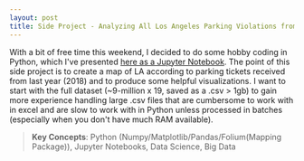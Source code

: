 ```yaml
---
layout: post
title: Side Project - Analyzing All Los Angeles Parking Violations from 2018
---
```


With a bit of free time this weekend, I decided to do some hobby coding in Python, which I've presented <a href="https://stevebottos.github.io/jupnotes/LA Parking Violations 2018" target="_blank">here as a Jupyter Notebook</a>. The point of this side project is to create a map of LA according to parking tickets received from last year (2018) and to produce some helpful visualizations. I want to start with the full dataset (~9-million x 19, saved as a .csv > 1gb) to gain more experience handling large .csv files that are cumbersome to work with in excel and are slow to work with in Python unless processed in batches (especially when you don't have much RAM available). 
> **Key Concepts**: Python (Numpy/Matplotlib/Pandas/Folium(Mapping Package)), Jupyter Notebooks, Data Science, Big Data
